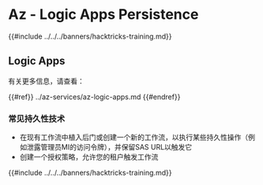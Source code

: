 # Az - Logic Apps Persistence

{{#include ../../../banners/hacktricks-training.md}}

## Logic Apps

有关更多信息，请查看：

{{#ref}}
../az-services/az-logic-apps.md
{{#endref}}

### 常见持久性技术

- 在现有工作流中植入后门或创建一个新的工作流，以执行某些持久性操作（例如泄露管理员MI的访问令牌），并保留SAS URL以触发它
- 创建一个授权策略，允许您的租户触发工作流

{{#include ../../../banners/hacktricks-training.md}}

